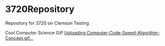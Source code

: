# 3720Repository
Repository for 3720 on Clemson
Testing

Cool Computer Science Gif!
[Uploading Computer-Code-Speed-Algorithm-Concept.gif…]()
